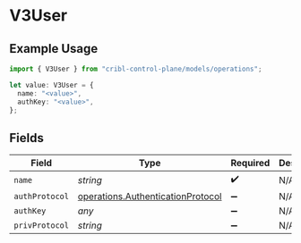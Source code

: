 # V3User

## Example Usage

```typescript
import { V3User } from "cribl-control-plane/models/operations";

let value: V3User = {
  name: "<value>",
  authKey: "<value>",
};
```

## Fields

| Field                                                                                  | Type                                                                                   | Required                                                                               | Description                                                                            |
| -------------------------------------------------------------------------------------- | -------------------------------------------------------------------------------------- | -------------------------------------------------------------------------------------- | -------------------------------------------------------------------------------------- |
| `name`                                                                                 | *string*                                                                               | :heavy_check_mark:                                                                     | N/A                                                                                    |
| `authProtocol`                                                                         | [operations.AuthenticationProtocol](../../models/operations/authenticationprotocol.md) | :heavy_minus_sign:                                                                     | N/A                                                                                    |
| `authKey`                                                                              | *any*                                                                                  | :heavy_minus_sign:                                                                     | N/A                                                                                    |
| `privProtocol`                                                                         | *string*                                                                               | :heavy_minus_sign:                                                                     | N/A                                                                                    |